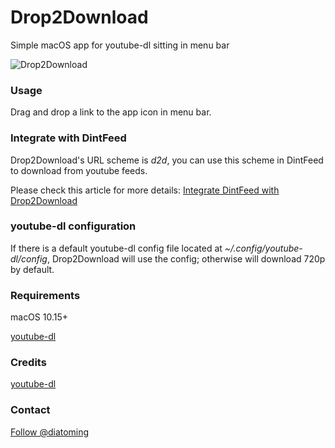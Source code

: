 # Drop2Download
Simple macOS app for youtube-dl sitting in menu bar

![Drop2Download](https://github.com/diatoming/Drop2Download/blob/master/drop2download.gif)

### Usage
Drag and drop a link to the app icon in menu bar.

### Integrate with DintFeed
Drop2Download's URL scheme is *d2d*, you can use this scheme in DintFeed to download
from youtube feeds.

Please check this article for more details:
[Integrate DintFeed with Drop2Download](https://dintapps.com/blog/Download%20youtube%20videos%20with%20Drop2Download)

### youtube-dl configuration
If there is a default youtube-dl config file located at *~/.config/youtube-dl/config*, Drop2Download will use the config; otherwise
will download 720p by default.

### Requirements
macOS 10.15+

[youtube-dl](https://github.com/ytdl-org/youtube-dl)

### Credits
[youtube-dl](https://github.com/ytdl-org/youtube-dl)

### Contact

<a class="twitter-follow-button"
  href="https://twitter.com/diatoming"
  data-size="large">
Follow @diatoming</a>

